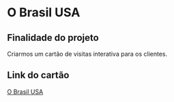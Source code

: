 # O Brasil USA
## Finalidade do projeto
Criarmos um cartão de visitas interativa para os clientes.

## Link do cartão
[O Brasil USA]()